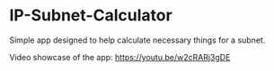# IP-Subnet-Calculator

Simple app designed to help calculate necessary things for a subnet. 

Video showcase of the app: https://youtu.be/w2cRARj3gDE

